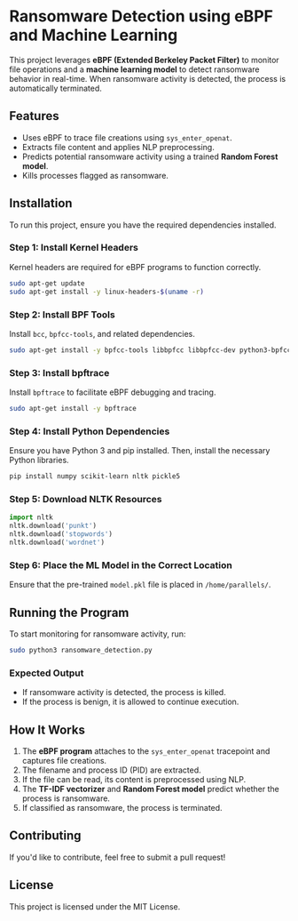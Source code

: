 # Ransomware Detection using eBPF and Machine Learning

This project leverages **eBPF (Extended Berkeley Packet Filter)** to monitor file operations and a **machine learning model** to detect ransomware behavior in real-time. When ransomware activity is detected, the process is automatically terminated.

## Features
- Uses eBPF to trace file creations using `sys_enter_openat`.
- Extracts file content and applies NLP preprocessing.
- Predicts potential ransomware activity using a trained **Random Forest model**.
- Kills processes flagged as ransomware.

## Installation
To run this project, ensure you have the required dependencies installed.

### Step 1: Install Kernel Headers
Kernel headers are required for eBPF programs to function correctly.

```bash
sudo apt-get update
sudo apt-get install -y linux-headers-$(uname -r)
```

### Step 2: Install BPF Tools
Install `bcc`, `bpfcc-tools`, and related dependencies.

```bash
sudo apt-get install -y bpfcc-tools libbpfcc libbpfcc-dev python3-bpfcc
```

### Step 3: Install bpftrace
Install `bpftrace` to facilitate eBPF debugging and tracing.

```bash
sudo apt-get install -y bpftrace
```

### Step 4: Install Python Dependencies
Ensure you have Python 3 and pip installed. Then, install the necessary Python libraries.

```bash
pip install numpy scikit-learn nltk pickle5
```

### Step 5: Download NLTK Resources

```python
import nltk
nltk.download('punkt')
nltk.download('stopwords')
nltk.download('wordnet')
```

### Step 6: Place the ML Model in the Correct Location
Ensure that the pre-trained `model.pkl` file is placed in `/home/parallels/`.

## Running the Program
To start monitoring for ransomware activity, run:

```bash
sudo python3 ransomware_detection.py
```

### Expected Output
- If ransomware activity is detected, the process is killed.
- If the process is benign, it is allowed to continue execution.

## How It Works
1. The **eBPF program** attaches to the `sys_enter_openat` tracepoint and captures file creations.
2. The filename and process ID (PID) are extracted.
3. If the file can be read, its content is preprocessed using NLP.
4. The **TF-IDF vectorizer** and **Random Forest model** predict whether the process is ransomware.
5. If classified as ransomware, the process is terminated.

## Contributing
If you'd like to contribute, feel free to submit a pull request!

## License
This project is licensed under the MIT License.

